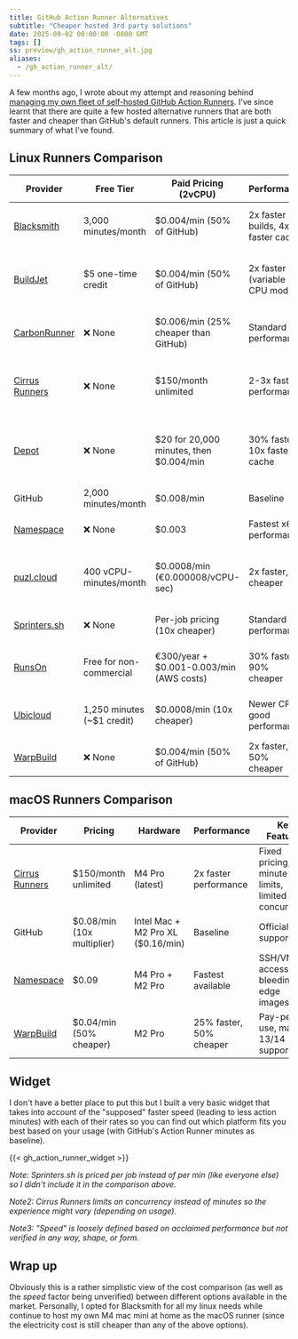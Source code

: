 ```yaml
---
title: GitHub Action Runner Alternatives
subtitle: "Cheaper hosted 3rd party solutions"
date: 2025-09-02 00:00:00 -0800 GMT
tags: []
ss: preview/gh_action_runner_alt.jpg
aliases:
  - /gh_action_runner_alt/
---
```


A few months ago, I wrote about my attempt and reasoning behind [managing my own fleet of self-hosted GitHub Action Runners](/blog/2025-04-25-self-hosted-github-runners/). I've since learnt that there are quite a few hosted alternative runners that are both faster and cheaper than GitHub's default runners. This article is just a quick summary of what I've found.

## Linux Runners Comparison

| Provider | Free Tier | Paid Pricing (2vCPU) | Performance | Special Features |
|----------|-----------|---------------------------|-------------|------------------|
| [Blacksmith](https://www.blacksmith.sh/) | 3,000 minutes/month | $0.004/min (50% of GitHub) | 2x faster builds, 4x faster cache | Unlimited concurrency, gaming CPUs |
| [BuildJet](https://buildjet.com/) | $5 one-time credit | $0.004/min (50% of GitHub) | 2x faster (variable CPU models) | 64 AMD + 32 ARM concurrent vCPUs, 20GB cache |
| [CarbonRunner](https://carbonrunner.io/) | ❌ None | $0.006/min (25% cheaper than GitHub) | Standard performance | 90% lower CO2 emissions, 42 regions |
| [Cirrus Runners](https://cirrus-runners.app/) | ❌ None | $150/month unlimited | 2-3x faster performance | Fixed pricing, no minute limits, limited concurrency |
| [Depot](http://depot.dev/) | ❌ None | $20 for 20,000 minutes, then $0.004/min | 30% faster, 10x faster cache | Docker-focused, per-second billing, unlimited cache |
| GitHub | 2,000 minutes/month | $0.008/min | Baseline | Official support |
| [Namespace](https://namespace.so/) | ❌ None | $0.003 | Fastest x64 performance | 250GB storage, SSH access |
| [puzl.cloud](https://puzl.cloud/) | 400 vCPU-minutes/month | $0.0008/min (€0.000008/vCPU-sec) | 2x faster, 5x cheaper | Real-time per-second billing, 12vCPU per job |
| [Sprinters.sh](https://sprinters.sh/) | ❌ None | Per-job pricing (10x cheaper) | Standard performance | Self-hosted in AWS, per-job pricing |
| [RunsOn](https://runs-on.com/) | Free for non-commercial | €300/year + $0.001-0.003/min (AWS costs) | 30% faster, 90% cheaper | Self-hosted in AWS, GPUs, Windows |
| [Ubicloud](https://www.ubicloud.com/) | 1,250 minutes (~$1 credit) | $0.0008/min (10x cheaper) | Newer CPUs, good performance | Open source, Hetzner hardware |
| [WarpBuild](https://www.warpbuild.com/) | ❌ None | $0.004/min (50% of GitHub) | 2x faster, 50% cheaper | Snapshots, unlimited cache |

## macOS Runners Comparison

| Provider | Pricing | Hardware | Performance | Key Features |
|----------|------------------|----------|---------------------|--------------|
| [Cirrus Runners](https://cirrus-runners.app/) | $150/month unlimited | M4 Pro (latest) | 2x faster performance | Fixed pricing, no minute limits, limited concurrency |
| GitHub | $0.08/min (10x multiplier) | Intel Mac + M2 Pro XL ($0.16/min) | Baseline | Official support |
| [Namespace](https://namespace.so/) | $0.09 | M4 Pro + M2 Pro | Fastest available | SSH/VNC access, bleeding-edge images |
| [WarpBuild](https://www.warpbuild.com/) | $0.04/min (50% cheaper) | M2 Pro | 25% faster, 50% cheaper | Pay-per-use, macOS 13/14 support |

## Widget

I don't have a better place to put this but I built a very basic widget that takes into account of the "supposed" faster speed (leading to less action minutes) with each of their rates so you can find out which platform fits you best based on your usage (with GitHub's Action Runner minutes as baseline).

{{< gh_action_runner_widget >}}

_Note: Sprinters.sh is priced per job instead of per min (like everyone else) so I didn't include it in the comparison above._

_Note2: Cirrus Runners limits on concurrency instead of minutes so the experience might vary (depending on usage)._

_Note3: "Speed" is loosely defined based on acclaimed performance but not verified in any way, shape, or form._

## Wrap up

Obviously this is a rather simplistic view of the cost comparison (as well as the _speed_ factor being unverified) between different options available in the market. Personally, I opted for Blacksmith for all my linux needs while continue to host my own M4 mac mini at home as the macOS runner (since the electricity cost is still cheaper than any of the above options).
